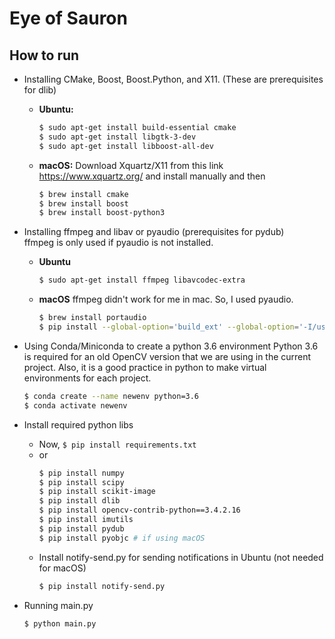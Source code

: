 # Eye of Sauron
## How to run
- Installing CMake, Boost, Boost.Python, and X11. (These are prerequisites for dlib)
  - **Ubuntu:**
    ```bash
    $ sudo apt-get install build-essential cmake
    $ sudo apt-get install libgtk-3-dev
    $ sudo apt-get install libboost-all-dev
    ```
  - **macOS:** Download Xquartz/X11 from this link https://www.xquartz.org/ and install manually and then
    ```bash
    $ brew install cmake
    $ brew install boost
    $ brew install boost-python3
    ```

- Installing ffmpeg and libav or pyaudio (prerequisites for pydub)  
  ffmpeg is only used if pyaudio is not installed. 
  - **Ubuntu**
    ```bash
    $ sudo apt-get install ffmpeg libavcodec-extra
    ```
  - **macOS** ffmpeg didn't work for me in mac. So, I used pyaudio.
    ```bash
    $ brew install portaudio
    $ pip install --global-option='build_ext' --global-option='-I/usr/local/include' --global-option='-L/usr/local/lib' pyaudio
    ```

- Using Conda/Miniconda to create a python 3.6 environment
  Python 3.6 is required for an old OpenCV version that we are using in the current project. Also, it is a good practice in python to make virtual environments for each project.
  ```bash
  $ conda create --name newenv python=3.6
  $ conda activate newenv
  ```

- Install required python libs
  - Now, `$ pip install requirements.txt`
  - or  
    ```bash
    $ pip install numpy
    $ pip install scipy
    $ pip install scikit-image
    $ pip install dlib
    $ pip install opencv-contrib-python==3.4.2.16
    $ pip install imutils
    $ pip install pydub
    $ pip install pyobjc # if using macOS
    ```
  - Install notify-send.py for sending notifications in Ubuntu (not needed for macOS)
    ```bash
    $ pip install notify-send.py
    ```

- Running main.py
  ``` bash
  $ python main.py
  ```
